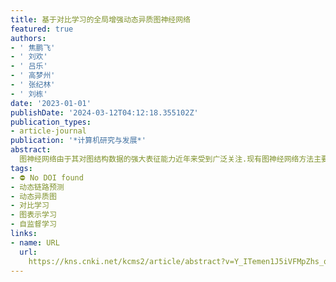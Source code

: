 ```yaml
---
title: 基于对比学习的全局增强动态异质图神经网络
featured: true
authors:
- ' 焦鹏飞'
- ' 刘欢'
- ' 吕乐'
- ' 高梦州'
- ' 张纪林'
- ' 刘栋'
date: '2023-01-01'
publishDate: '2024-03-12T04:12:18.355102Z'
publication_types:
- article-journal
publication: '*计算机研究与发展*'
abstract: 
  图神经网络由于其对图结构数据的强大表征能力近年来受到广泛关注.现有图神经网络方法主要建模静态同质图数据，然而现实世界复杂系统往往包含多类型动态演化的实体及关系，此类复杂系统更适合建模为动态异质图.目前，动态异质图表示学习方法主要集中于半监督学习范式，其存在监督信息昂贵和泛化性较差等问题.针对以上问题，提出了一种基于对比学习的全局增强动态异质图神经网络.具体地，所提网络首先通过异质层次化注意力机制根据历史信息来生成未来的邻近性保持的节点表示，然后通过对比学习最大化局部节点表示和全局图表示的互信息来丰富节点表示中的全局语义信息.实验结果表明，提出的自监督动态异质图表示学习方法在多个真实世界数据集的链路预测任务上的AUC指标平均提升了3.95%.
tags:
- ⛔ No DOI found
- 动态链路预测
- 动态异质图
- 对比学习
- 图表示学习
- 自监督学习
links:
- name: URL
  url: 
    https://kns.cnki.net/kcms2/article/abstract?v=Y_ITemen1J5iVFMpZhs_qoGI5GwPvS9GX2xNinlD9AIFSL-TfoCNFHtgWP9Ha4Ec9TefMTe57_xl_WqnSqBAIq1K831B59W7wSFPKAb0uq_7Kps5BxauGxEfsCEZXpfk_ppfUwaYWhnSo9jkzjCAUQ==&uniplatform=NZKPT&language=CHS
---
```


